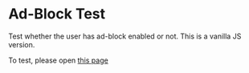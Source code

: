 Ad-Block Test
===================

Test whether the user has ad-block enabled or not. This is a vanilla JS version.

To test, please open [this page](http://d-ashokkumargithub.io/ad-block-test/)
